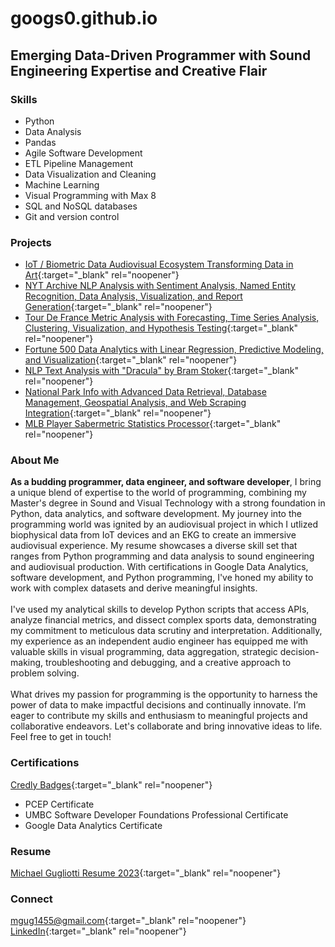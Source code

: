 # googs0.github.io

## Emerging Data-Driven Programmer with Sound Engineering Expertise and Creative Flair

### Skills
- Python 
- Data Analysis
- Pandas
- Agile Software Development
- ETL Pipeline Management
- Data Visualization and Cleaning
- Machine Learning
- Visual Programming with Max 8
- SQL and NoSQL databases
- Git and version control

### Projects
- [IoT / Biometric Data Audiovisual Ecosystem Transforming Data in Art](https://github.com/googs0/Audiovisual_IoT_EKG/tree/main){:target="_blank" rel="noopener"}
- [NYT Archive NLP Analysis with Sentiment Analysis, Named Entity Recognition, Data Analysis, Visualization, and Report Generation](https://github.com/googs0/NYT_Text_Analysis_Toolkit){:target="_blank" rel="noopener"}
- [Tour De France Metric Analysis with Forecasting, Time Series Analysis, Clustering, Visualization, and Hypothesis Testing](https://github.com/googs0/TourDeFrance_Stages_Analysis){:target="_blank" rel="noopener"}
- [Fortune 500 Data Analytics with Linear Regression, Predictive Modeling, and Visualization](https://github.com/googs0/Fortune500_analytics){:target="_blank" rel="noopener"}
- [NLP Text Analysis with "Dracula" by Bram Stoker](https://github.com/googs0/Dracula_NLP_Analytics){:target="_blank" rel="noopener"}
- [National Park Info with Advanced Data Retrieval, Database Management, Geospatial Analysis, and Web Scraping Integration](https://github.com/googs0/National_Park_Info_Analysis){:target="_blank" rel="noopener"}
- [MLB Player Sabermetric Statistics Processor](https://github.com/googs0/MLB_Player_Stats_Processor){:target="_blank" rel="noopener"}

### About Me
**As a budding programmer, data engineer, and software developer**, I bring a unique blend of expertise to the world of programming, combining my Master's degree in Sound and Visual Technology with a strong foundation in Python, data analytics, and software development. My journey into the programming world was ignited by an audiovisual project in which I utlized biophysical data from IoT devices and an EKG to create an immersive audiovisual experience. My resume showcases a diverse skill set that ranges from Python programming and data analysis to sound engineering and audiovisual production. With certifications in Google Data Analytics, software development, and Python programming, I've honed my ability to work with complex datasets and derive meaningful insights.
<br>
<br>
I've used my analytical skills to develop Python scripts that access APIs, analyze financial metrics, and dissect complex sports data, demonstrating my commitment to meticulous data scrutiny and interpretation. Additionally, my experience as an independent audio engineer has equipped me with valuable skills in visual programming, data aggregation, strategic decision-making, troubleshooting and debugging, and a creative approach to problem solving.
<br>
<br>
What drives my passion for programming is the opportunity to harness the power of data to make impactful decisions and continually innovate. I’m eager to contribute my skills and enthusiasm to meaningful projects and collaborative endeavors. Let's collaborate and bring innovative ideas to life. Feel free to get in touch! 

### Certifications 

[Credly Badges](https://www.credly.com/users/michael-gugliotti/badges){:target="_blank" rel="noopener"}

- PCEP Certificate
- UMBC Software Developer Foundations Professional Certificate
- Google Data Analytics Certificate

### Resume
[Michael Gugliotti Resume 2023](/assets/Michael-Gugliotti-Resume-Programming-2023-[Baltimore-Orioles].pdf){:target="_blank" rel="noopener"}

### Connect
[mgug1455@gmail.com](mailto:mgug1455@gmail.com){:target="_blank" rel="noopener"}
  <br>
[LinkedIn](https://www.linkedin.com/in/mgug1455/){:target="_blank" rel="noopener"}
